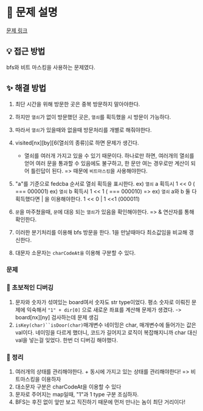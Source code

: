 # 📌 문제 설명

[문제 링크](https://www.acmicpc.net/problem/1194)

## 💡 접근 방법

bfs와 비트 마스킹을 사용하는 문제였다.

## ✨ 해결 방법

1. 최단 시간을 위해 방문한 곳은 중복 방문하지 말아야한다.
2. 하지만 `열쇠`가 없이 방문했던 곳은, `열쇠`를 획득했을 시 방문이 가능하다.
3. 따라서 `열쇠`가 있을때와 없을때 방문처리를 개별로 해줘야한다.
4. visited[nx][by][6(열쇠의 종류)]로 하면 문제가 생긴다.
   - 열쇠를 여러개 가지고 있을 수 있기 때문이다. 하나로만 하면, 여러개의 열쇠를 얻어 여러 문을 통과할 수 있음에도 불구하고, 한 문만 여는 경우로만 계산이 되어 틀린답이 된다.
     => 때문에 `비트마스킹`을 사용해야한다.
5. "a"를 기준으로 fedcba 순서로 열쇠 획득을 표시한다.
   ex) `열쇠` a 획득시 1 << 0 ( === 000001)
   ex) `열쇠` b 획득시 1 << 1 ( === 000010) =>
   ex) `열쇠` a와 b 둘 다 획득했다면 | 을 이용해야한다. 1 << 0 | 1 <<1 (000011)

6. `문`을 마주쳤을때, `문`에 대응 되는 `열쇠`가 있음을 확인해야한다.
   => & 연산자를 통해 확인한다.
7. 이러한 분기처리를 이용해 bfs 방문을 한다. 1을 만날때마다 최소값임을 비교해 갱신한다.
8. 대문자 소문자는 `charCodeAt을` 이용해 구분할 수 있다.

### 문제

### 🚨 초보적인 디버깅

1. 문자와 숫자가 섞여있는 board여서 숫자도 str type이었다. 평소 숫자로 이뤄진 문제에 익숙해서 `"1" + dir[0]` 으로 새로운 좌표를 계산해 문제가 생겼다.
   -> board[nx][ny] 검사하는데 문제 생김
2. ` isKey(char)``isDoor(char) `매개변수 네이밍은 char, 매개변수에 들어가는 값은 val이다. 네이밍을 다르게 했더니, 코드가 길어지고 로직이 복잡해지니까 char 대신 val을 넣는걸 잊었다. 한번 더 디버깅 해야했다.

### 📌 정리

1. 여러개의 상태를 관리해야한다. + 동시에 가지고 있는 상태를 관리해야한다! => 비트마스킹을 이용하자
2. 대소문자 구분은 charCodeAt을 이용할 수 있다
3. 문자로 주어지는 map일때, "1"과 1 type 구분 조심하자.
4. BFS는 후진 없이 앞만 보고 직진하기 때문에 먼저 만나는 놈이 최단 거리이다!
